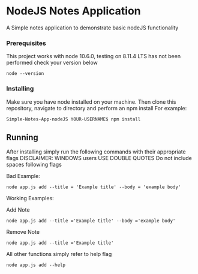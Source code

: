 # NodeJS Notes Application

A Simple notes application to demonstrate basic nodeJS functionality

### Prerequisites

This project works with node 10.6.0, testing on 8.11.4 LTS has not been performed check your version below

```
node --version
```

### Installing

Make sure you have node installed on your machine. Then clone this repository, navigate to directory and perform an npm install
For example:
```
Simple-Notes-App-nodeJS YOUR-USERNAME$ npm install
```

## Running

After installing simply run the following commands with their appropriate flags
DISCLAIMER: 
WINDOWS users USE DOUBLE QUOTES
Do not include spaces following flags

Bad Example: 
```
node app.js add --title = 'Example title' --body = 'example body'
```


Working Examples: 


Add Note
```
node app.js add --title ='Example title' --body ='example body'
```


Remove Note
```
node app.js add --title ='Example title'
```

All other functions simply refer to help flag
```
node app.js add --help
```
